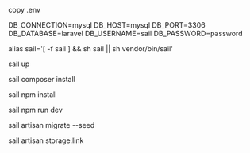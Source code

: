 copy .env

DB_CONNECTION=mysql
DB_HOST=mysql
DB_PORT=3306
DB_DATABASE=laravel
DB_USERNAME=sail
DB_PASSWORD=password

alias sail='[ -f sail ] && sh sail || sh vendor/bin/sail'

sail up

sail composer install

sail npm install

sail npm run dev

sail artisan migrate --seed

sail artisan storage:link 
